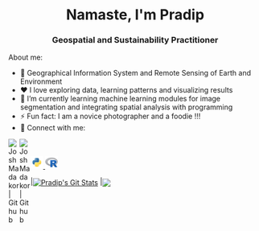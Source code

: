 <h1 align="center"> Namaste, I'm Pradip </h1>
<h3 align="center"> Geospatial and Sustainability Practitioner</h3>

About me:
- 💼 Geographical Information System and Remote Sensing of Earth and Environment
- ❤️ I love exploring data, learning patterns and visualizing results 
- 🌱 I’m currently learning machine learning modules for image segmentation and integrating spatial analysis with programming  
- ⚡ Fun fact: I am a novice photographer and a foodie !!!
- 🤳 Connect with me: 
<a href="https://github.com/pradipstha"> 
    <img align="left" alt="JoshMadakor | Github" width="22px" src="https://cdn.jsdelivr.net/npm/simple-icons@v3/icons/github.svg" />
  <a href="https://linkedin.com/in/pradipsthas"> 
    <img align="left" alt="JoshMadakor | Github" width="22px" src="https://cdn.jsdelivr.net/npm/simple-icons@v3/icons/linkedin.svg" />
</br>
  </br>
<code><img height="25" alt="javascript" src="https://raw.githubusercontent.com/github/explore/80688e429a7d4ef2fca1e82350fe8e3517d3494d/topics/python/python.png"></code>
<code><img height="25" alt="typescript" src="https://raw.githubusercontent.com/github/explore/80688e429a7d4ef2fca1e82350fe8e3517d3494d/topics/r/r.png"></code>


|<a href="https://github.com/pradipstha/github-readme-stats"><img align="center" src="https://github-readme-stats.vercel.app/api?username=pradipstha&show_icons=true&include_all_commits=true&theme=buefy&hide_border=true" alt="Pradip's Git Stats" /></a> 
|<a href="https://github.com/pradipstha/github-readme-stats"><img align="center" src="https://github-readme-stats.vercel.app/api/top-langs/?username=pradipstha&layout=compact&theme=buefy&hide_border=true" /></a> 
